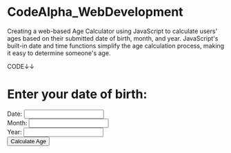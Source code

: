 # CodeAlpha_WebDevelopment
Creating a web-based Age Calculator using JavaScript to calculate users' ages based on their submitted date of birth, month, and year. JavaScript's built-in date and time functions simplify the age calculation process, making it easy to determine someone's age.


CODE↓↓



<!DOCTYPE html>
<html>
<head>
  <title>Age Calculator</title>
</head>
<body>
  <h1>Enter your date of birth:</h1>
  <form>
    Date: <input type="text" id="date" name="date" required><br>
    Month: <input type="text" id="month" name="month" required><br>
    Year: <input type="text" id="year" name="year" required><br>
    <input type="button" value="Calculate Age" onclick="calculateAge()">
  </form>
  <h2 id="age"></h2>

  <script>
    function calculateAge() {
      var d1 = document.getElementById('date').value;
      var m1 = document.getElementById('month').value;
      var y1 = document.getElementById('year').value;

      var date = new Date();
      var d2 = date.getDate();
      var m2 = 1 + date.getMonth();
      var y2 = date.getFullYear();
      var month = [31, 28, 31, 30, 31, 30, 31, 31, 30, 31, 30, 31];

      if (d1 > d2) {
        d2 = d2 + month[m2 - 1];
        m2 = m2 - 1;
      }
      if (m1 > m2) {
        m2 = m2 + 12;
        y2 = y2 - 1;
      }
      var d = d2 - d1;
      var m = m2 - m1;
      var y = y2 - y1;

      document.getElementById('age').innerHTML = 'Your age is ' + y + ' years ' + m + ' months ' + d + ' days';
    }
  </script>
</body>
</html>